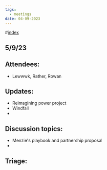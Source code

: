 ```yaml
---
tags:
  - meetings
date: 04-09-2023
---
```

#[index](notes/general-circle/old-gc-meetings/index.md) 
## 5/9/23
## Attendees:
- Lewwwk, Rather, Rowan 

## Updates:
- Reimagining power project
- Windfall
- 

## Discussion topics:
- Menzie's playbook and partnership proposal
- 

## Triage: